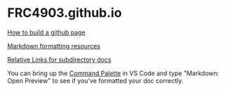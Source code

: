 # FRC4903.github.io

[How to build a github page](https://docs.github.com/en/pages/getting-started-with-github-pages/creating-a-github-pages-site)

[Markdown formatting resources](https://docs.github.com/en/get-started/writing-on-github/getting-started-with-writing-and-formatting-on-github/basic-writing-and-formatting-syntax)

[Relative Links for subdirectory docs](https://docs.github.com/en/get-started/writing-on-github/getting-started-with-writing-and-formatting-on-github/basic-writing-and-formatting-syntax)

You can bring up the [Command Palette](https://code.visualstudio.com/docs/getstarted/userinterface#_command-palette) in VS Code and type "Markdown: Open Preview" to see if you've formatted your doc correctly.